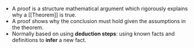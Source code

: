 - A proof is a structure mathematical argument which rigorously explains why a [[Theorem]] is true.
- A proof shows why the conclusion must hold given the assumptions in the theorem.
- Normally based on using **deduction steps**: using known facts and definitions to **infer** a new fact.